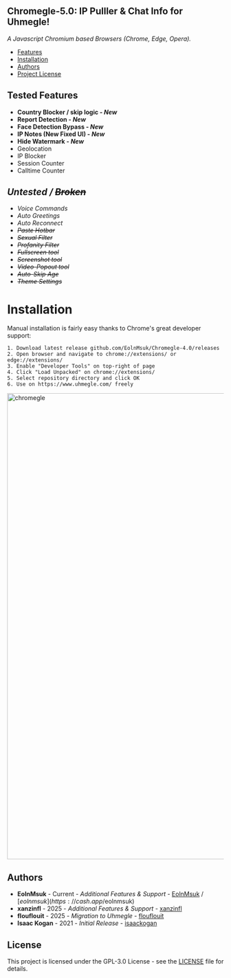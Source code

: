 ## Chromegle-5.0: IP Pulller & Chat Info for Uhmegle!
*A Javascript Chromium based Browsers (Chrome, Edge, Opera).*

- [Features](#tested-features)
- [Installation](#installation)
- [Authors](#authors)
- [Project License](#license)

## Tested Features
- **Country Blocker / skip logic - *New***
- **Report Detection - *New***
- **Face Detection Bypass - *New***
- **IP Notes (New Fixed UI) - *New***
- **Hide Watermark - *New***
- Geolocation
- IP Blocker
- Session Counter
- Calltime Counter

## *Untested / ~~Broken~~*
- *Voice Commands*
- *Auto Greetings*
- *Auto Reconnect*
- *~~Paste Hotbar~~*
- *~~Sexual Filter~~*
- *~~Profanity Filter~~*
- *~~Fullscreen tool~~*
- *~~Screenshot tool~~*
- *~~Video-Popout tool~~*
- *~~Auto-Skip Age~~*
- *~~Theme Settings~~*

# Installation

Manual installation is fairly easy thanks to Chrome's great developer support:
```
1. Download latest release github.com/EolnMsuk/Chromegle-4.0/releases
2. Open browser and navigate to chrome://extensions/ or edge://extensions/
3. Enable "Developer Tools" on top-right of page
4. Click "Load Unpacked" on chrome://extensions/
5. Select repository directory and click OK
6. Use on https://www.uhmegle.com/ freely
```

<img width="797" height="1085" alt="chromegle" src="https://github.com/user-attachments/assets/581a5322-aa20-4ceb-ab9e-b36250d411a7" />

## Authors

* **EolnMsuk** - Current - *Additional Features & Support* - [EolnMsuk](https://github.com/EolnMsuk) / [$eolnmsuk](https://cash.app/$eolnmsuk)
* **xanzinfl** - 2025 - *Additional Features & Support* - [xanzinfl](https://github.com/xanzinfl)
* **flouflouit** - 2025 - *Migration to Uhmegle* - [flouflouit](https://github.com/flouflouit)
* **Isaac Kogan** - 2021 - *Initial Release* - [isaackogan](https://github.com/isaackogan)

## License

This project is licensed under the GPL-3.0 License - see the [LICENSE](LICENSE) file for details.
